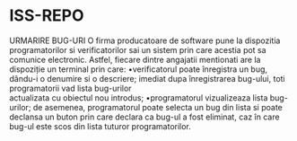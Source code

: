 # ISS-REPO

URMARIRE BUG-URI 
O firma producatoare de software pune la dispozitia programatorilor si verificatorilor sai un sistem prin care acestia pot sa comunice electronic. 
  Astfel, fiecare dintre angajatii mentionati are la dispoziție un terminal prin care: 
    •verificatorul  poate  înregistra  un  bug,  dându-i  o  denumire  si  o  descriere;  imediat  dupa înregistrarea bug-ului, toti  programatorii vad  lista bug-urilor     
     actualizata cu obiectul nou introdus;
    •programatorul vizualizeaza lista bug-urilor; de asemenea, programatorul poate selecta un bug din lista 
     si poate declansa un buton prin care declara ca bug-ul a fost eliminat, caz în care bug-ul este scos din lista tuturor programatorilor. 

